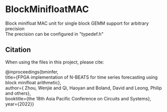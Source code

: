 # BlockMinifloatMAC
Block minifloat MAC unit for single block GEMM support for arbitrary precision  
The precision can be configured in "typedef.h"

## Citation
When using the files in this project, please cite:

 @inproceedings{bminfer,  
 title={FPGA implementation of N-BEATS for time series forecasting using block minifloat arithmetic},  
  author={ Zhou, Wenjie and Qi, Haoyan and Boland, David and Leong, Philip and others},  
  booktitle={the 18th Asia Pacific Conference on Circuits and Systems},  
  year={2022}}  
